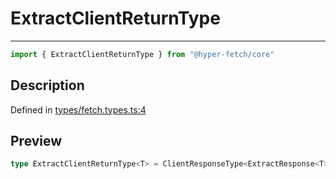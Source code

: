 

# ExtractClientReturnType

<div class="api-docs__separator" data-reactroot="">

---

</div><div class="api-docs__import" data-reactroot="">

```ts
import { ExtractClientReturnType } from "@hyper-fetch/core"
```

</div><div class="api-docs__section">

## Description

</div><div class="api-docs__description"><span class="api-docs__do-not-parse">



</span></div><p class="api-docs__definition">

Defined in [types/fetch.types.ts:4](https://github.com/BetterTyped/hyper-fetch/blob/c746dc1f/packages/core/src/types/fetch.types.ts#L4)

</p><div class="api-docs__section">

## Preview

</div><div class="api-docs__preview type single">

```ts
type ExtractClientReturnType<T> = ClientResponseType<ExtractResponse<T>, ExtractError<T>>;
```

</div>